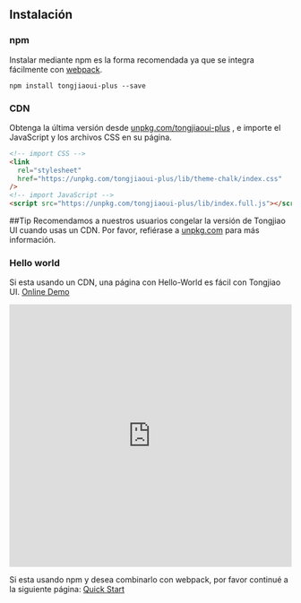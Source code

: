 ## Instalación

### npm

Instalar mediante npm es la forma recomendada ya que se integra fácilmente con [webpack](https://webpack.js.org/).

```shell
npm install tongjiaoui-plus --save
```

### CDN

Obtenga la última versión desde [unpkg.com/tongjiaoui-plus](https://unpkg.com/tongjiaoui-plus/) , e importe el JavaScript y los archivos CSS en su página.

```html
<!-- import CSS -->
<link
  rel="stylesheet"
  href="https://unpkg.com/tongjiaoui-plus/lib/theme-chalk/index.css"
/>
<!-- import JavaScript -->
<script src="https://unpkg.com/tongjiaoui-plus/lib/index.full.js"></script>
```

##Tip
Recomendamos a nuestros usuarios congelar la versión de Tongjiao UI cuando usas un CDN. Por favor, refiérase a [unpkg.com](https://unpkg.com) para más información.

### Hello world

Si esta usando un CDN, una página con Hello-World es fácil con Tongjiao UI. [Online Demo](https://codepen.io/iamkun/pen/YzWMaVr)

<iframe height="469" style="width: 100%;" scrolling="no" title="YzWMaVr" src="https://codepen.io/iamkun/embed/YzWMaVr?height=469&theme-id=light&default-tab=html,result" frameborder="no" loading="lazy" allowtransparency="true" allowfullscreen="true">
  See the Pen <a href='https://codepen.io/iamkun/pen/YzWMaVr'>YzWMaVr</a> by iamkun
  (<a href='https://codepen.io/iamkun'>@iamkun</a>) on <a href='https://codepen.io'>CodePen</a>.
</iframe>

Si esta usando npm y desea combinarlo con webpack, por favor continué a la siguiente página: [Quick Start](/#/es/component/quickstart)
